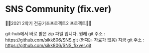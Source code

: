 # SNS Community (fix.ver)
🥕🥕2021 2학기 전공기초프로젝트2 프로젝트🥕🥕

git-hub에서 바로 받은 zip 파일 입니다.
원래 git 주소 : https://github.com/sikk806/SNS.git (현재는 자료가 없음)
지금 git 주소 : https://github.com/sikk806/SNS_fixver.git
